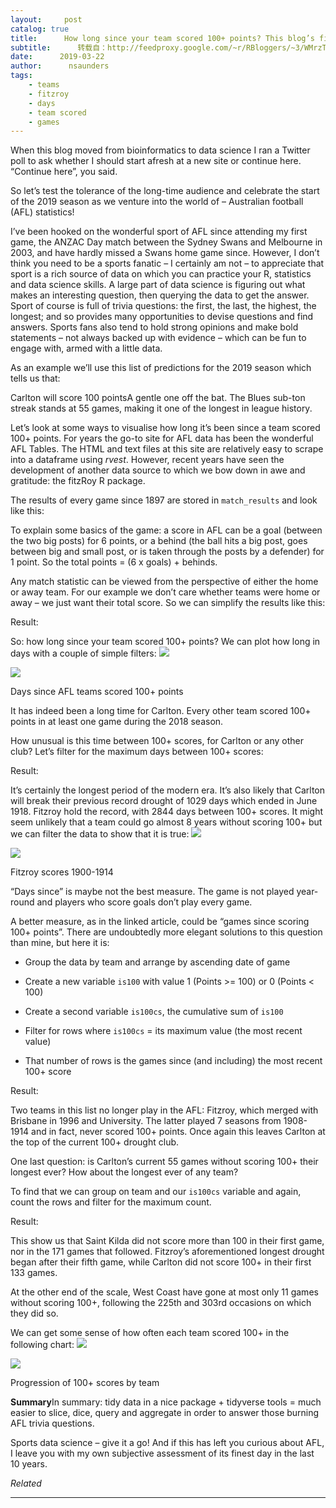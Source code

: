 ```yaml
---
layout:     post
catalog: true
title:      How long since your team scored 100+ points? This blog’s first foray into the fitzRoy R package
subtitle:      转载自：http://feedproxy.google.com/~r/RBloggers/~3/WMrzTkrLQ6s/
date:      2019-03-22
author:      nsaunders
tags:
    - teams
    - fitzroy
    - days
    - team scored
    - games
---
```






When this blog moved from bioinformatics to data science I ran a Twitter poll to ask whether I should start afresh at a new site or continue here. “Continue here”, you said.

So let’s test the tolerance of the long-time audience and celebrate the start of the 2019 season as we venture into the world of – Australian football (AFL) statistics!

I’ve been hooked on the wonderful sport of AFL since attending my first game, the ANZAC Day match between the Sydney Swans and Melbourne in 2003, and have hardly missed a Swans home game since. However, I don’t think you need to be a sports fanatic – I certainly am not – to appreciate that sport is a rich source of data on which you can practice your R, statistics and data science skills. A large part of data science is figuring out what makes an interesting question, then querying the data to get the answer. Sport of course is full of trivia questions: the first, the last, the highest, the longest; and so provides many opportunities to devise questions and find answers. Sports fans also tend to hold strong opinions and make bold statements – not always backed up with evidence – which can be fun to engage with, armed with a little data.

As an example we’ll use this list of predictions for the 2019 season which tells us that:

> 
Carlton will score 100 pointsA gentle one off the bat. The Blues sub-ton streak stands at 55 games, making it one of the longest in league history.



Let’s look at some ways to visualise how long it’s been since a team scored 100+ points. For years the go-to site for AFL data has been the wonderful AFL Tables. The HTML and text files at this site are relatively easy to scrape into a dataframe using *rvest*. However, recent years have seen the development of another data source to which we bow down in awe and gratitude: the fitzRoy R package.

The results of every game since 1897 are stored in `match_results` and look like this:

To explain some basics of the game: a score in AFL can be a goal (between the two big posts) for 6 points, or a behind (the ball hits a big post, goes between big and small post, or is taken through the posts by a defender) for 1 point. So the total points = (6 x goals) + behinds.

Any match statistic can be viewed from the perspective of either the home or away team. For our example we don’t care whether teams were home or away – we just want their total score. So we can simplify the results like this:

Result:

So: how long since your team scored 100+ points? We can plot how long in days with a couple of simple filters:
![](https://nsaunders.files.wordpress.com/2019/03/days100.png?w=1024&fit=456%2C456#038;h=762)

![](https://nsaunders.files.wordpress.com/2019/03/days100.png?w=1024&h=762&fit=456%2C456)


Days since AFL teams scored 100+ points

It has indeed been a long time for Carlton. Every other team scored 100+ points in at least one game during the 2018 season.

How unusual is this time between 100+ scores, for Carlton or any other club? Let’s filter for the maximum days between 100+ scores:

Result:

It’s certainly the longest period of the modern era. It’s also likely that Carlton will break their previous record drought of 1029 days which ended in June 1918. Fitzroy hold the record, with 2844 days between 100+ scores. It might seem unlikely that a team could go almost 8 years without scoring 100+ but we can filter the data to show that it is true:
![](https://nsaunders.files.wordpress.com/2019/03/days100-1.png?w=1024&fit=456%2C456#038;h=762)

![](https://nsaunders.files.wordpress.com/2019/03/days100-1.png?w=1024&h=762&fit=456%2C456)


Fitzroy scores 1900-1914

“Days since” is maybe not the best measure. The game is not played year-round and players who score goals don’t play every game.

A better measure, as in the linked article, could be “games since scoring 100+ points”. There are undoubtedly more elegant solutions to this question than mine, but here it is:

- Group the data by team and arrange by ascending date of game

- Create a new variable `is100` with value 1 (Points >= 100) or 0 (Points < 100)

- Create a second variable `is100cs`, the cumulative sum of `is100`

- Filter for rows where `is100cs` = its maximum value (the most recent value)

- That number of rows is the games since (and including) the most recent 100+ score


Result:

Two teams in this list no longer play in the AFL: Fitzroy, which merged with Brisbane in 1996 and University. The latter played 7 seasons from 1908-1914 and in fact, never scored 100+ points. Once again this leaves Carlton at the top of the current 100+ drought club.

One last question: is Carlton’s current 55 games without scoring 100+ their longest ever? How about the longest ever of any team?

To find that we can group on team and our `is100cs` variable and again, count the rows and filter for the maximum count.

Result:

This show us that Saint Kilda did not score more than 100 in their first game, nor in the 171 games that followed. Fitzroy’s aforementioned longest drought began after their fifth game, while Carlton did not score 100+ in their first 133 games.

At the other end of the scale, West Coast have gone at most only 11 games without scoring 100+, following the 225th and 303rd occasions on which they did so.

We can get some sense of how often each team scored 100+ in the following chart:
![](https://nsaunders.files.wordpress.com/2019/03/days100plus.png?w=1024&fit=456%2C456#038;h=582)

![](https://nsaunders.files.wordpress.com/2019/03/days100plus.png?w=1024&h=582&fit=456%2C456)


Progression of 100+ scores by team

**Summary**In summary: tidy data in a nice package + tidyverse tools = much easier to slice, dice, query and aggregate in order to answer those burning AFL trivia questions.

Sports data science – give it a go! And if this has left you curious about AFL, I leave you with my own subjective assessment of its finest day in the last 10 years.




*Related*








---
